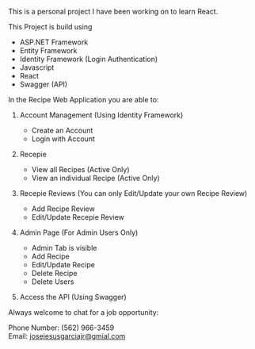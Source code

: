 This is a personal project I have been working on to learn React.

This Project is build using 

  - ASP.NET Framework
  - Entity Framework
  - Identity Framework (Login Authentication)
  - Javascript
  - React
  - Swagger (API)

In the Recipe Web Application you are able to:

  1. Account Management (Using Identity Framework)
     - Create an Account
     - Login with Account

  3. Recepie
     - View all Recipes (Active Only)
     - View an individual Recipe (Active Only)

  5. Recepie Reviews (You can only Edit/Update your own Recipe Review)
     - Add Recipe Review
     - Edit/Update Recepie Review

  7. Admin Page (For Admin Users Only)
     - Admin Tab is visible
     - Add Recipe
     - Edit/Update Recipe
     - Delete Recipe
     - Delete Users

  9. Access the API (Using Swagger)

Always welcome to chat for a job opportunity: 

  Phone Number: (562) 966-3459 <br/>
  Email: josejesusgarciajr@gmial.com
     
